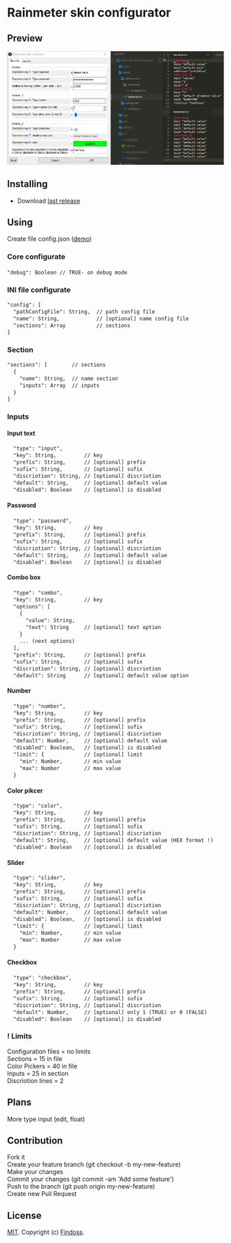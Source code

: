 # Rainmeter skin configurator

## Preview
![preview](preview/preview.png)

## Installing
* Download [last release](https://github.com/Findoss/Rainmeter-skin-configurator/releases)

## Using
Create file config.json ([demo](https://github.com/Findoss/Rainmeter-skin-configurator/blob/master/demo/configurator/config.json))

### Core configurate
`"debug": Boolean // TRUE- on debug mode`

### INI file configurate
```
"config": [
  "pathConfigFile": String,  // path config file
  "name": String,            // [optional] name config file
  "sections": Array          // sections
]
```

### Section
```
"sections": [        // sections
  {
    "name": String,  // name section
    "inputs": Array  // inputs
  }
]
```

### Inputs

#### Input text
```
  "type": "input", 
  "key": String,         // key
  "prefix": String,      // [optional] prefix
  "sufix": String,       // [optional] sufix
  "discriotion": String, // [optional] discriotion
  "default": String,     // [optional] default value
  "disabled": Boolean    // [optional] is disabled
```

#### Password
```
  "type": "password", 
  "key": String,         // key
  "prefix": String,      // [optional] prefix
  "sufix": String,       // [optional] sufix
  "discriotion": String, // [optional] discriotion
  "default": String,     // [optional] default value
  "disabled": Boolean    // [optional] is disabled
```

#### Combo box
```
  "type": "combo", 
  "key": String,         // key
  "options": [
    {
      "value": String,
      "text": String     // [optional] text option
    }
    ... (next options)
  ],
  "prefix": String,      // [optional] prefix
  "sufix": String,       // [optional] sufix
  "discriotion": String, // [optional] discriotion
  "default": String      // [optional] default value option
```

#### Number
```
  "type": "number", 
  "key": String,         // key
  "prefix": String,      // [optional] prefix
  "sufix": String,       // [optional] sufix
  "discriotion": String, // [optional] discriotion
  "default": Number,     // [optional] default value
  "disabled": Boolean,   // [optional] is disabled
  "limit": {             // [optional] limit
    "min": Number,       // min value
    "max": Number        // max value
  }
```

#### Color pikcer
```
  "type": "color", 
  "key": String,         // key
  "prefix": String,      // [optional] prefix
  "sufix": String,       // [optional] sufix
  "discriotion": String, // [optional] discriotion
  "default": String,     // [optional] default value (HEX format !)
  "disabled": Boolean    // [optional] is disabled
```

#### Slider
```
  "type": "slider", 
  "key": String,         // key
  "prefix": String,      // [optional] prefix
  "sufix": String,       // [optional] sufix
  "discriotion": String, // [optional] discriotion
  "default": Number,     // [optional] default value
  "disabled": Boolean,   // [optional] is disabled
  "limit": {             // [optional] limit
    "min": Number,       // min value
    "max": Number        // max value
  }
```

#### Checkbox
```
  "type": "checkbox", 
  "key": String,         // key
  "prefix": String,      // [optional] prefix
  "sufix": String,       // [optional] sufix
  "discriotion": String, // [optional] discriotion
  "default": Number,     // [optional] only 1 (TRUE) or 0 (FALSE)
  "disabled": Boolean    // [optional] is disabled
```

### ! Limits
Configuration files = no limits  
Sections = 15 in file  
Color Pickers = 40 in file  
Inputs = 25 in section  
Discriotion lines = 2

## Plans
More type input (edit, float)

## Сontribution
Fork it  
Create your feature branch (git checkout -b my-new-feature)  
Make your changes  
Commit your changes (git commit -am 'Add some feature')  
Push to the branch (git push origin my-new-feature)  
Create new Pull Request  

## License
[MIT](https://github.com/Findoss/Rainmeter-skin-configurator/blob/master/LICENSE.txt). Copyright (c) [Findoss](https://github.com/Findoss).
